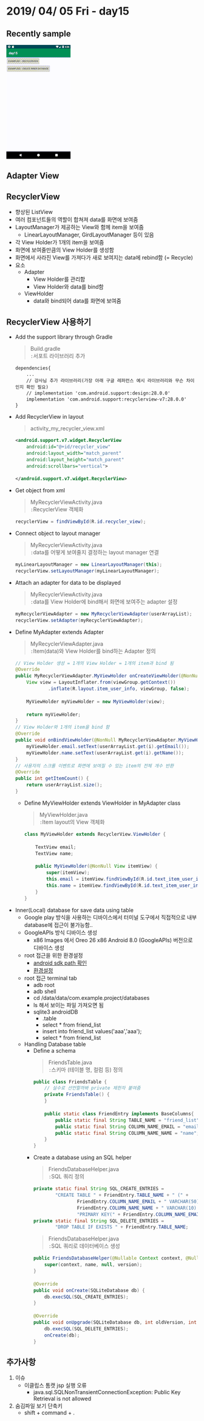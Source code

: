 # 2019/ 04/ 05 Fri - day15
## Recently sample
![UI image](https://github.com/pby2017/study-android/blob/master/itbank/README_image/day15.gif)
## Adapter View
## RecyclerView
* 향상된 ListView
* 여러 컴포넌트들의 역할이 합쳐져 data를 화면에 보여줌
* LayoutManager가 제공하는 View와 함께 item을 보여줌
  * LinearLayoutManager, GirdLayoutManager 등이 있음
* 각 View Holder가 1개의 item을 보여줌
* 화면에 보여줄만큼의 View Holder를 생성함
* 화면에서 사라진 View를 가져다가 새로 보여지는 data에 rebind함 (= Recycle)
* 요소
  * Adapter
    * View Holder를 관리함
    * View Holder와 data를 bind함
  * ViewHolder
    * data와 bind되어 data를 화면에 보여줌
## RecyclerView 사용하기
* Add the support library through Gradle
    > Build.gradle  
    > ```:```서포트 라이브러리 추가
    ```
    dependencies{
        ...
        // 강사님 추가 라이브러리(가장 아래 구글 레퍼런스 예시 라이브러리와 무슨 차이인지 확인 필요) 
        // implementation 'com.android.support:design:28.0.0'
        implementation 'com.android.support:recyclerview-v7:28.0.0'
    }
    ```
* Add RecyclerView in layout
    > activity_my_recycler_view.xml  
    ```xml
    <android.support.v7.widget.RecyclerView
        android:id="@+id/recycler_view"
        android:layout_width="match_parent"
        android:layout_height="match_parent"
        android:scrollbars="vertical">

    </android.support.v7.widget.RecyclerView>
    ```
* Get object from xml
    > MyRecyclerViewActivity.java  
    > ```:```RecyclerView 객체화
    ```java
    recyclerView = findViewById(R.id.recycler_view);
    ```
* Connect object to layout manager
    > MyRecyclerViewActivity.java  
    > ```:```data를 어떻게 보여줄지 결정하는 layout manager 연결
    ```java
    myLinearLayoutManager = new LinearLayoutManager(this);
    recyclerView.setLayoutManager(myLinearLayoutManager);
    ```
* Attach an adapter for data to be displayed
    > MyRecyclerViewActivity.java  
    > ```:```data를 View Holder에 bind해서 화면에 보여주는 adapter 설정
    ```java
    myRecyclerViewAdapter = new MyRecyclerViewAdapter(userArrayList);
    recyclerView.setAdapter(myRecyclerViewAdapter);
    ```
* Define MyAdapter extends Adapter
    > MyRecyclerViewAdapter.java  
    > ```:```Item(data)와 View Holder를 bind하는 Adapter 정의
    ```java
    // View Holder 생성 = 1개의 View Holder = 1개의 item과 bind 됨
    @Override
    public MyRecyclerViewAdapter.MyViewHolder onCreateViewHolder(@NonNull ViewGroup viewGroup, int i) {
        View view = LayoutInflater.from(viewGroup.getContext())
                .inflate(R.layout.item_user_info, viewGroup, false);

        MyViewHolder myViewHolder = new MyViewHolder(view);

        return myViewHolder;
    }
    // View Holder와 1개의 item을 bind 함
    @Override
    public void onBindViewHolder(@NonNull MyRecyclerViewAdapter.MyViewHolder myViewHolder, int i) {
        myViewHolder.email.setText(userArrayList.get(i).getEmail());
        myViewHolder.name.setText(userArrayList.get(i).getName());
    }
    // 사용자의 스크롤 이벤트로 화면에 보여질 수 있는 item의 전체 개수 반환
    @Override
    public int getItemCount() {
        return userArrayList.size();
    }
    ```
    * Define MyViewHolder extends ViewHolder in MyAdapter class
        > MyViewHolder.java  
        > ```:```Item layout의 View 객체화
        ```java
        class MyViewHolder extends RecyclerView.ViewHolder {

            TextView email;
            TextView name;

            public MyViewHolder(@NonNull View itemView) {
                super(itemView);
                this.email = itemView.findViewById(R.id.text_item_user_info_email);
                this.name = itemView.findViewById(R.id.text_item_user_info_name);
            }
        }
        ```
* Inner(Local) database for save data using table
    * Google play 방식을 사용하는 디바이스에서 터미널 도구에서 직접적으로 내부 database에 접근이 불가능함..
    * GoogleAPIs 방식 디바이스 생성
        * x86 Images 에서 Oreo 26 x86 Android 8.0 (GoogleAPIs) 버전으로 디바이스 생성
    * root 접근을 위한 환경설정
        * [android sdk path 확인](http://snowdeer.github.io/android/2017/03/29/mac-path-config-for-android-sdk/)
        * [환경설정](https://rootzwiki.com/topic/12077-guideroot-root-on-mac-using-adb-method/)
    * root 접근 terminal tab
        * adb root
        * adb shell
        * cd /data/data/com.example.project/databases
        * ls 해서 보이는 파일 가져오면 됨
        * sqlite3 androidDB 
            * .table
            * select * from friend_list
            * insert into friend_list values('aaa','aaa');
            * select * from friend_list
    * Handling Database table
        * Define a schema
            > FriendsTable.java  
            > ```:```스키마 (테이블 명, 컬럼 등) 정의
            ```java
            public class FriendsTable {
                // 실수로 선언할까봐 private 제한자 붙여줌
                private FriendsTable() {
                }

                public static class FriendEntry implements BaseColumns{
                    public static final String TABLE_NAME = "friend_list";
                    public static final String COLUMN_NAME_EMAIL = "email";
                    public static final String COLUMN_NAME_NAME = "name";
                }
            }
            ```
        * Create a database using an SQL helper
            > FriendsDatabaseHelper.java  
            > ```:```SQL 쿼리 정의
            ```java
            private static final String SQL_CREATE_ENTRIES =
                    "CREATE TABLE " + FriendEntry.TABLE_NAME + " (" +
                            FriendEntry.COLUMN_NAME_EMAIL + " VARCHAR(50) not null," +
                            FriendEntry.COLUMN_NAME_NAME + " VARCHAR(10) not null," +
                            "PRIMARY KEY(" + FriendEntry.COLUMN_NAME_EMAIL + "));";
            private static final String SQL_DELETE_ENTRIES =
                    "DROP TABLE IF EXISTS " + FriendEntry.TABLE_NAME;
            ```
            > FriendsDatabaseHelper.java  
            > ```:```SQL 쿼리로 데이터베이스 생성
            ```java
            public FriendsDatabaseHelper(@Nullable Context context, @Nullable String name, int version) {
                super(context, name, null, version);
            }

            @Override
            public void onCreate(SQLiteDatabase db) {
                db.execSQL(SQL_CREATE_ENTRIES);
            }

            @Override
            public void onUpgrade(SQLiteDatabase db, int oldVersion, int newVersion) {
                db.execSQL(SQL_DELETE_ENTRIES);
                onCreate(db);
            }
            ```
## 추가사항
1. 이슈
   * 이클립스 톰캣 jsp 실행 오류
     * java.sql.SQLNonTransientConnectionException: Public Key Retrieval is not allowed
2. 숨김파일 보기 단축키
    * shift + command + .